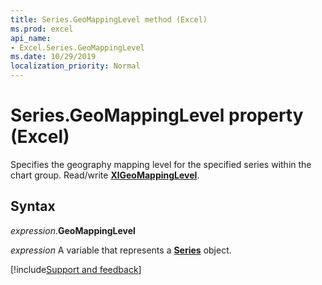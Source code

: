 ```yaml
---
title: Series.GeoMappingLevel method (Excel)
ms.prod: excel
api_name:
- Excel.Series.GeoMappingLevel
ms.date: 10/29/2019
localization_priority: Normal
---
```


# Series.GeoMappingLevel property (Excel)

Specifies the geography mapping level for the specified series within the chart group. Read/write **[XlGeoMappingLevel](Excel.XlGeoMappingLevel.md)**.


## Syntax

_expression_.**GeoMappingLevel**

_expression_ A variable that represents a **[Series](Excel.Series(object).md)** object.




[!include[Support and feedback](~/includes/feedback-boilerplate.md)]